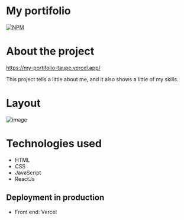 # My portifolio
[![NPM](https://img.shields.io/npm/l/react)](https://github.com/MatheusArauj0o/Netflix-Clone/blob/main/Licence)

# About the project

https://my-portifolio-taupe.vercel.app/

This project tells a little about me, and it also shows a little of my skills.


# Layout
![image](https://github.com/AraujoDeev/MyPortifolio/assets/103580714/a5d5121f-6bd9-44b3-97eb-6582275cce0b)

# Technologies used

- HTML
- CSS
- JavaScript
- ReactJs

## Deployment in production

- Front end: Vercel
